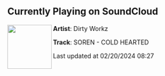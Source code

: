 ## Currently Playing on SoundCloud

[<img align="left" width="100" src="https://i1.sndcdn.com/artworks-8pNvxrSfYz6ZKs1g-BAPe4w-t500x500.jpg">](https://soundcloud.com/dirtyworkzofficial/soren-cold-hearted)

**Artist**: Dirty Workz 

**Track**: SOREN - COLD HEARTED

Last updated at 02/20/2024 08:27
